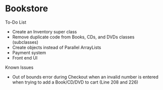 # Bookstore

To-Do List
- Create an Inventory super class
- Remove duplicate code from Books, CDs, and DVDs classes (subclasses)
- Create objects instead of Parallel ArrayLists
- Payment system
- Front end UI


Known Issues
- Out of bounds error during Checkout when an invalid number is entered when trying to add a Book/CD/DVD to cart (Line 208 and 226)
